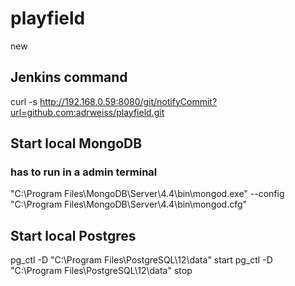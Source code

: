 # playfield

new

## Jenkins command
curl -s http://192.168.0.59:8080/git/notifyCommit?url=github.com:adrweiss/playfield.git


## Start local MongoDB 
### has to run in a admin terminal
"C:\Program Files\MongoDB\Server\4.4\bin\mongod.exe" --config "C:\Program Files\MongoDB\Server\4.4\bin\mongod.cfg"

## Start local Postgres
pg_ctl -D "C:\Program Files\PostgreSQL\12\data" start
pg_ctl -D "C:\Program Files\PostgreSQL\12\data" stop